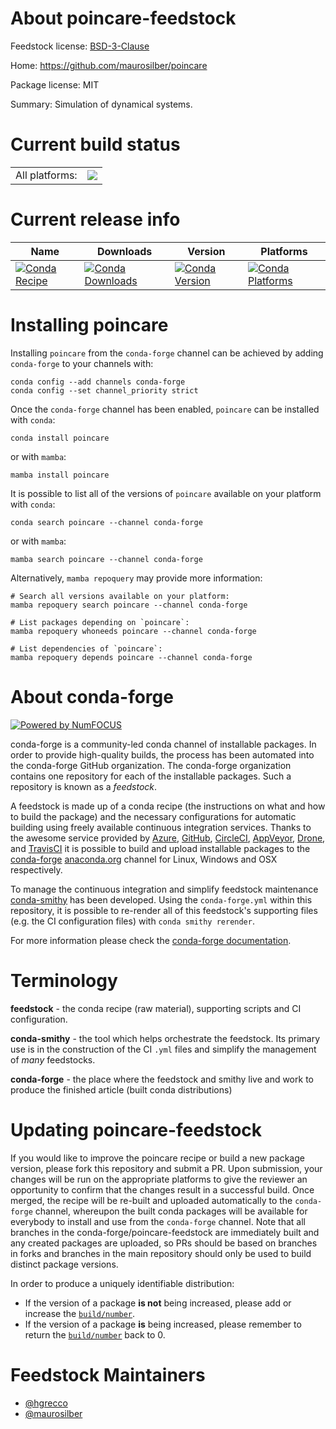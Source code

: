 About poincare-feedstock
========================

Feedstock license: [BSD-3-Clause](https://github.com/conda-forge/poincare-feedstock/blob/main/LICENSE.txt)

Home: https://github.com/maurosilber/poincare

Package license: MIT

Summary: Simulation of dynamical systems.

Current build status
====================


<table><tr><td>All platforms:</td>
    <td>
      <a href="https://dev.azure.com/conda-forge/feedstock-builds/_build/latest?definitionId=21184&branchName=main">
        <img src="https://dev.azure.com/conda-forge/feedstock-builds/_apis/build/status/poincare-feedstock?branchName=main">
      </a>
    </td>
  </tr>
</table>

Current release info
====================

| Name | Downloads | Version | Platforms |
| --- | --- | --- | --- |
| [![Conda Recipe](https://img.shields.io/badge/recipe-poincare-green.svg)](https://anaconda.org/conda-forge/poincare) | [![Conda Downloads](https://img.shields.io/conda/dn/conda-forge/poincare.svg)](https://anaconda.org/conda-forge/poincare) | [![Conda Version](https://img.shields.io/conda/vn/conda-forge/poincare.svg)](https://anaconda.org/conda-forge/poincare) | [![Conda Platforms](https://img.shields.io/conda/pn/conda-forge/poincare.svg)](https://anaconda.org/conda-forge/poincare) |

Installing poincare
===================

Installing `poincare` from the `conda-forge` channel can be achieved by adding `conda-forge` to your channels with:

```
conda config --add channels conda-forge
conda config --set channel_priority strict
```

Once the `conda-forge` channel has been enabled, `poincare` can be installed with `conda`:

```
conda install poincare
```

or with `mamba`:

```
mamba install poincare
```

It is possible to list all of the versions of `poincare` available on your platform with `conda`:

```
conda search poincare --channel conda-forge
```

or with `mamba`:

```
mamba search poincare --channel conda-forge
```

Alternatively, `mamba repoquery` may provide more information:

```
# Search all versions available on your platform:
mamba repoquery search poincare --channel conda-forge

# List packages depending on `poincare`:
mamba repoquery whoneeds poincare --channel conda-forge

# List dependencies of `poincare`:
mamba repoquery depends poincare --channel conda-forge
```


About conda-forge
=================

[![Powered by
NumFOCUS](https://img.shields.io/badge/powered%20by-NumFOCUS-orange.svg?style=flat&colorA=E1523D&colorB=007D8A)](https://numfocus.org)

conda-forge is a community-led conda channel of installable packages.
In order to provide high-quality builds, the process has been automated into the
conda-forge GitHub organization. The conda-forge organization contains one repository
for each of the installable packages. Such a repository is known as a *feedstock*.

A feedstock is made up of a conda recipe (the instructions on what and how to build
the package) and the necessary configurations for automatic building using freely
available continuous integration services. Thanks to the awesome service provided by
[Azure](https://azure.microsoft.com/en-us/services/devops/), [GitHub](https://github.com/),
[CircleCI](https://circleci.com/), [AppVeyor](https://www.appveyor.com/),
[Drone](https://cloud.drone.io/welcome), and [TravisCI](https://travis-ci.com/)
it is possible to build and upload installable packages to the
[conda-forge](https://anaconda.org/conda-forge) [anaconda.org](https://anaconda.org/)
channel for Linux, Windows and OSX respectively.

To manage the continuous integration and simplify feedstock maintenance
[conda-smithy](https://github.com/conda-forge/conda-smithy) has been developed.
Using the ``conda-forge.yml`` within this repository, it is possible to re-render all of
this feedstock's supporting files (e.g. the CI configuration files) with ``conda smithy rerender``.

For more information please check the [conda-forge documentation](https://conda-forge.org/docs/).

Terminology
===========

**feedstock** - the conda recipe (raw material), supporting scripts and CI configuration.

**conda-smithy** - the tool which helps orchestrate the feedstock.
                   Its primary use is in the construction of the CI ``.yml`` files
                   and simplify the management of *many* feedstocks.

**conda-forge** - the place where the feedstock and smithy live and work to
                  produce the finished article (built conda distributions)


Updating poincare-feedstock
===========================

If you would like to improve the poincare recipe or build a new
package version, please fork this repository and submit a PR. Upon submission,
your changes will be run on the appropriate platforms to give the reviewer an
opportunity to confirm that the changes result in a successful build. Once
merged, the recipe will be re-built and uploaded automatically to the
`conda-forge` channel, whereupon the built conda packages will be available for
everybody to install and use from the `conda-forge` channel.
Note that all branches in the conda-forge/poincare-feedstock are
immediately built and any created packages are uploaded, so PRs should be based
on branches in forks and branches in the main repository should only be used to
build distinct package versions.

In order to produce a uniquely identifiable distribution:
 * If the version of a package **is not** being increased, please add or increase
   the [``build/number``](https://docs.conda.io/projects/conda-build/en/latest/resources/define-metadata.html#build-number-and-string).
 * If the version of a package **is** being increased, please remember to return
   the [``build/number``](https://docs.conda.io/projects/conda-build/en/latest/resources/define-metadata.html#build-number-and-string)
   back to 0.

Feedstock Maintainers
=====================

* [@hgrecco](https://github.com/hgrecco/)
* [@maurosilber](https://github.com/maurosilber/)

